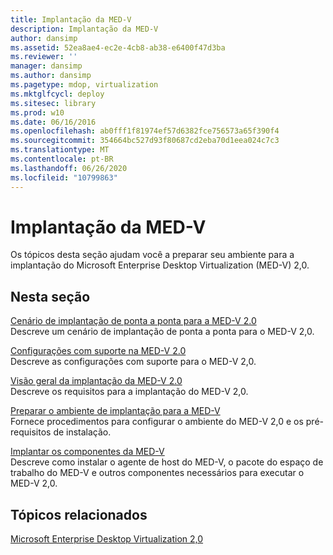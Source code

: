 ```yaml
---
title: Implantação da MED-V
description: Implantação da MED-V
author: dansimp
ms.assetid: 52ea8ae4-ec2e-4cb8-ab38-e6400f47d3ba
ms.reviewer: ''
manager: dansimp
ms.author: dansimp
ms.pagetype: mdop, virtualization
ms.mktglfcycl: deploy
ms.sitesec: library
ms.prod: w10
ms.date: 06/16/2016
ms.openlocfilehash: ab0fff1f81974ef57d6382fce756573a65f390f4
ms.sourcegitcommit: 354664bc527d93f80687cd2eba70d1eea024c7c3
ms.translationtype: MT
ms.contentlocale: pt-BR
ms.lasthandoff: 06/26/2020
ms.locfileid: "10799863"
---
```

# Implantação da MED-V


Os tópicos desta seção ajudam você a preparar seu ambiente para a implantação do Microsoft Enterprise Desktop Virtualization (MED-V) 2,0.

## Nesta seção


<a href="" id="end-to-end-deployment-scenario-for-med-v-2-0"></a>[Cenário de implantação de ponta a ponta para a MED-V 2.0](end-to-end-deployment-scenario-for-med-v-20.md)  
Descreve um cenário de implantação de ponta a ponta para o MED-V 2,0.

<a href="" id="med-v-2-0-supported-configurations"></a>[Configurações com suporte na MED-V 2.0](med-v-20-supported-configurations.md)  
Descreve as configurações com suporte para o MED-V 2,0.

<a href="" id="med-v-2-0-deployment-overview"></a>[Visão geral da implantação da MED-V 2.0](med-v-20-deployment-overview.md)  
Descreve os requisitos para a implantação do MED-V 2,0.

<a href="" id="prepare-the-deployment-environment-for-med-v"></a>[Preparar o ambiente de implantação para a MED-V](prepare-the-deployment-environment-for-med-v.md)  
Fornece procedimentos para configurar o ambiente do MED-V 2,0 e os pré-requisitos de instalação.

<a href="" id="deploy-the-med-v-components"></a>[Implantar os componentes da MED-V](deploy-the-med-v-components.md)  
Descreve como instalar o agente de host do MED-V, o pacote do espaço de trabalho do MED-V e outros componentes necessários para executar o MED-V 2,0.

## Tópicos relacionados


[Microsoft Enterprise Desktop Virtualization 2,0](index.md)

 

 





